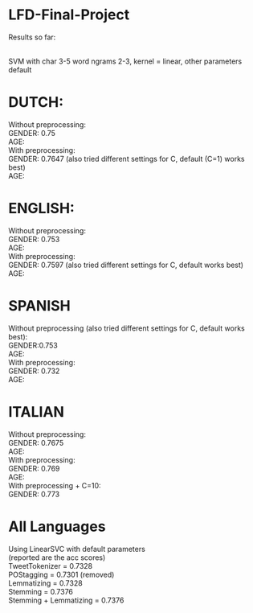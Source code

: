 # LFD-Final-Project

Results so far: <br/> <br/>


SVM with char 3-5 word ngrams 2-3, kernel = linear, other parameters default <br/>
# DUTCH:
Without preprocessing: <br/>
GENDER: 0.75 <br/>
AGE:  <br/>
With preprocessing: <br/>
GENDER: 0.7647 (also tried different settings for C, default (C=1) works best) <br/>
AGE: <br/>


# ENGLISH:
Without preprocessing: <br/>
GENDER: 0.753 <br/>
AGE:  <br/>
With preprocessing: <br/>
GENDER: 0.7597 (also tried different settings for C, default works best) <br/>
AGE: <br/>

# SPANISH
Without preprocessing (also tried different settings for C, default works best): <br/>
GENDER:0.753 <br/>
AGE:  <br/>
With preprocessing: <br/>
GENDER: 0.732 <br/>
AGE: <br/>

# ITALIAN
Without preprocessing: <br/>
GENDER: 0.7675 <br/>
AGE:  <br/>
With preprocessing: <br/>
GENDER: 0.769 <br/>
AGE: <br/>
With preprocessing + C=10: <br/>
GENDER: 0.773 <br/>

# All Languages
Using LinearSVC with default parameters <br/>
(reported are the acc scores) <br/>
TweetTokenizer = 0.7328 <br/>
POStagging = 0.7301 (removed) <br/>
Lemmatizing = 0.7328 <br/>
Stemming = 0.7376 <br/>
Stemming + Lemmatizing = 0.7376 <br/>

